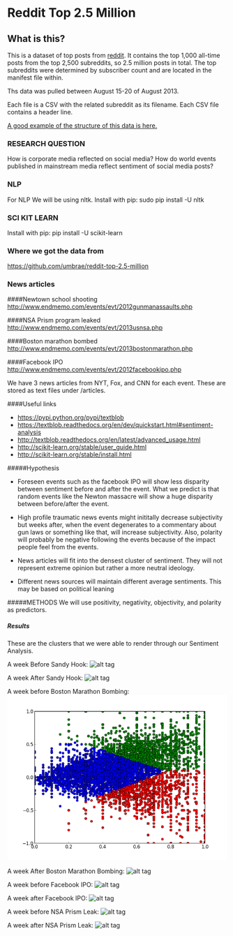 # Reddit Top 2.5 Million

## What is this?

This is a dataset of top posts from [reddit](http://www.reddit.com). It contains the top 1,000 all-time posts from the top 2,500 subreddits, so 2.5 million posts in total. The top subreddits were determined by subscriber count and are located in the manifest file within.

Ths data was pulled between August 15-20 of August 2013.

Each file is a CSV with the related subreddit as its filename. Each CSV file contains a header line.

[A good example of the structure of this data is here.](https://github.com/umbrae/reddit-top-2.5-million/blob/master/data/serendipity.csv)


### RESEARCH QUESTION
How is corporate media reflected on social media?  How do world events published
in mainstream media reflect sentiment of social media posts?

### NLP
For NLP We will be using nltk.  Install with pip:
sudo pip install -U nltk

### SCI KIT LEARN
Install with pip:
pip install -U scikit-learn

### Where we got the data from
https://github.com/umbrae/reddit-top-2.5-million

### News articles

####Newtown school shooting
http://www.endmemo.com/events/evt/2012gunmanassaults.php

####NSA Prism program leaked
http://www.endmemo.com/events/evt/2013usnsa.php

####Boston marathon bombed
http://www.endmemo.com/events/evt/2013bostonmarathon.php

####Facebook IPO
http://www.endmemo.com/events/evt/2012facebookipo.php

We have 3 news articles from NYT, Fox, and CNN for each event.  These are stored as text files under /articles. 


####Useful links
* https://pypi.python.org/pypi/textblob
* https://textblob.readthedocs.org/en/dev/quickstart.html#sentiment-analysis
* http://textblob.readthedocs.org/en/latest/advanced_usage.html
* http://scikit-learn.org/stable/user_guide.html
* http://scikit-learn.org/stable/install.html

#####Hypothesis
* Foreseen events such as the facebook IPO will show less disparity between sentiment before and after the event.  What we predict is that random events like the Newton massacre will show a huge disparity between before/after the event.

* High profile traumatic news events might inititally decrease subjectivity but weeks after, when the event degenerates to a commentary about gun laws or something like that, will increase subjectivity.  Also, polarity will probably be negative following the events because of the impact people feel from the events.

* News articles will fit into the densest cluster of sentiment.  They will not represent extreme opinion but rather a more neutral ideology.

* Different news sources will maintain different average sentiments.  This may be based on political leaning

#####METHODS
We will use positivity, negativity, objectivity, and polarity as predictors.  

##### Results
These are the clusters that we were able to render through our Sentiment Analysis.

A week Before Sandy Hook:
![alt tag](https://raw.githubusercontent.com/swam92/datasetsProject/master/FinalResults/TotalWeekCluster.png)

A week After Sandy Hook:
![alt tag](https://github.com/swam92/datasetsProject/blob/master/FinalResults/weekAfterSandy.png)

A week before Boston Marathon Bombing:
![alt tag](https://raw.githubusercontent.com/Stefaney/datasetsProject/master/FinalResults/BostonBefore.png)

A week After Boston Marathon Bombing:
![alt tag](https://raw.githubusercontent.com/swam92/datasetsProject/master/FinalResults/BostonAfter.png)

A week before Facebook IPO:
![alt tag](https://raw.githubusercontent.com/swam92/datasetsProject/master/FinalResults/FacebookBefore.png)

A week after Facebook IPO:
![alt tag](https://raw.githubusercontent.com/swam92/datasetsProject/master/FinalResults/FacebookAfter.png)

A week before NSA Prism Leak:
![alt tag](https://raw.githubusercontent.com/swam92/datasetsProject/master/FinalResults/NSABefore.png)

A week after NSA Prism Leak:
![alt tag](https://raw.githubusercontent.com/swam92/datasetsProject/master/FinalResults/NSAafter.png)



